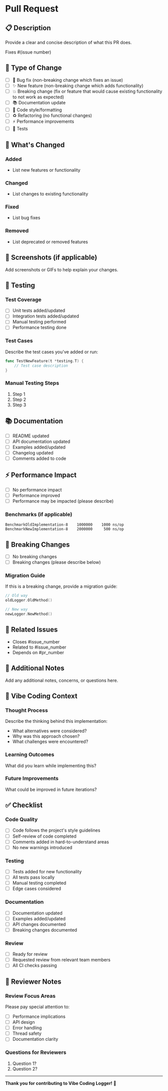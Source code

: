 # Pull Request

## 📋 Description

Provide a clear and concise description of what this PR does.

Fixes #(issue number)

## 🔧 Type of Change

- [ ] 🐛 Bug fix (non-breaking change which fixes an issue)
- [ ] ✨ New feature (non-breaking change which adds functionality)
- [ ] 💥 Breaking change (fix or feature that would cause existing functionality to not work as expected)
- [ ] 📚 Documentation update
- [ ] 🎨 Code style/formatting
- [ ] ♻️ Refactoring (no functional changes)
- [ ] ⚡ Performance improvements
- [ ] 🧪 Tests

## 🚀 What's Changed

### Added
- List new features or functionality

### Changed
- List changes to existing functionality

### Fixed
- List bug fixes

### Removed
- List deprecated or removed features

## 📸 Screenshots (if applicable)

Add screenshots or GIFs to help explain your changes.

## 🧪 Testing

### Test Coverage
- [ ] Unit tests added/updated
- [ ] Integration tests added/updated
- [ ] Manual testing performed
- [ ] Performance testing done

### Test Cases
Describe the test cases you've added or run:

```go
func TestNewFeature(t *testing.T) {
    // Test case description
}
```

### Manual Testing Steps
1. Step 1
2. Step 2
3. Step 3

## 📚 Documentation

- [ ] README updated
- [ ] API documentation updated
- [ ] Examples added/updated
- [ ] Changelog updated
- [ ] Comments added to code

## ⚡ Performance Impact

- [ ] No performance impact
- [ ] Performance improved
- [ ] Performance may be impacted (please describe)

### Benchmarks (if applicable)
```
BenchmarkOldImplementation-8    1000000    1000 ns/op
BenchmarkNewImplementation-8    2000000     500 ns/op
```

## 🔄 Breaking Changes

- [ ] No breaking changes
- [ ] Breaking changes (please describe below)

### Migration Guide
If this is a breaking change, provide a migration guide:

```go
// Old way
oldLogger.OldMethod()

// New way
newLogger.NewMethod()
```

## 🔗 Related Issues

- Closes #issue_number
- Related to #issue_number
- Depends on #pr_number

## 📝 Additional Notes

Add any additional notes, concerns, or questions here.

## 🎯 Vibe Coding Context

### Thought Process
Describe the thinking behind this implementation:
- What alternatives were considered?
- Why was this approach chosen?
- What challenges were encountered?

### Learning Outcomes
What did you learn while implementing this?

### Future Improvements
What could be improved in future iterations?

## ✅ Checklist

### Code Quality
- [ ] Code follows the project's style guidelines
- [ ] Self-review of code completed
- [ ] Comments added in hard-to-understand areas
- [ ] No new warnings introduced

### Testing
- [ ] Tests added for new functionality
- [ ] All tests pass locally
- [ ] Manual testing completed
- [ ] Edge cases considered

### Documentation
- [ ] Documentation updated
- [ ] Examples added/updated
- [ ] API changes documented
- [ ] Breaking changes documented

### Review
- [ ] Ready for review
- [ ] Requested review from relevant team members
- [ ] All CI checks passing

## 🤝 Reviewer Notes

### Review Focus Areas
Please pay special attention to:
- [ ] Performance implications
- [ ] API design
- [ ] Error handling
- [ ] Thread safety
- [ ] Documentation clarity

### Questions for Reviewers
1. Question 1?
2. Question 2?

---

**Thank you for contributing to Vibe Coding Logger! 🎉**